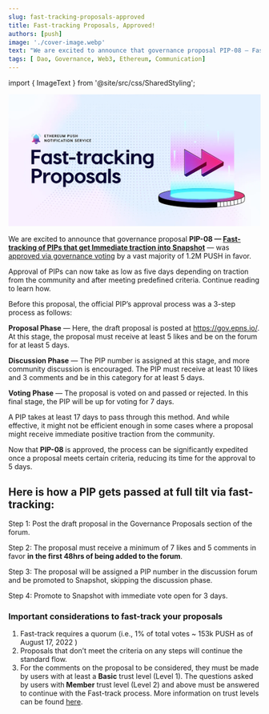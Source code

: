 ```yaml
---
slug: fast-tracking-proposals-approved
title: Fast-tracking Proposals, Approved!
authors: [push]
image: './cover-image.webp'
text: "We are excited to announce that governance proposal PIP-08 — Fast-tracking of PIPs that get Immediate traction into Snapshot — was approved via governance voting by a vast majority of 1.2M PUSH in favor."
tags: [ Dao, Governance, Web3, Ethereum, Communication]
---
```

import { ImageText } from '@site/src/css/SharedStyling';

![Cover image of Fast-tracking Proposals, Approved!](./cover-image.webp)
<!--truncate-->

We are excited to announce that governance proposal <b>PIP-08 — [Fast-tracking of PIPs that get Immediate traction into Snapshot](https://gov.epns.io/t/fast-tracking-of-pips-that-get-immediate-traction-into-snapshot/688)</b> — was [approved via governance voting](https://snapshot.org/#/epns.eth/proposal/0x957d3355d4f402bc6f509166726fd4f2823e04af915ee1f52a3d0eb16a22aead) by a vast majority of 1.2M PUSH in favor.


Approval of PIPs can now take as low as five days depending on traction from the community and after meeting predefined criteria. Continue reading to learn how.

Before this proposal, the official PIP’s approval process was a 3-step process as follows:

<b>Proposal Phase</b> — Here, the draft proposal is posted at https://gov.epns.io/. At this stage, the proposal must receive at least 5 likes and be on the forum for at least 5 days.

<b>Discussion Phase</b> — The PIP number is assigned at this stage, and more community discussion is encouraged. The PIP must receive at least 10 likes and 3 comments and be in this category for at least 5 days.

<b>Voting Phase</b> — The proposal is voted on and passed or rejected. In this final stage, the PIP will be up for voting for 7 days.

A PIP takes at least 17 days to pass through this method. And while effective, it might not be efficient enough in some cases where a proposal might receive immediate positive traction from the community.

Now that <b>PIP-08 </b>is approved, the process can be significantly expedited once a proposal meets certain criteria, reducing its time for the approval to 5 days.

## Here is how a PIP gets passed at full tilt via fast-tracking:
Step 1: Post the draft proposal in the Governance Proposals section of the forum.

Step 2: The proposal must receive a minimum of 7 likes and 5 comments in favor <b>in the first 48hrs of being added to the forum</b>.

Step 3: The proposal will be assigned a PIP number in the discussion forum and be promoted to Snapshot, skipping the discussion phase.

Step 4: Promote to Snapshot with immediate vote open for 3 days.

### Important considerations to fast-track your proposals
1. Fast-track requires a quorum (i.e., 1% of total votes ~ 153k PUSH as of August 17, 2022 )
2. Proposals that don’t meet the criteria on any steps will continue the standard flow.
3. For the comments on the proposal to be considered, they must be made by users with at least a <b>Basic</b> trust level (Level 1). The questions asked by users with<b> Member</b> trust level (Level 2) and above must be answered to continue with the Fast-track process. More information on trust levels can be found [here](https://blog.discourse.org/2018/06/understanding-discourse-trust-levels/).


